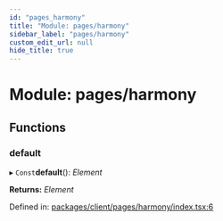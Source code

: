 ```yaml
---
id: "pages_harmony"
title: "Module: pages/harmony"
sidebar_label: "pages/harmony"
custom_edit_url: null
hide_title: true
---
```


# Module: pages/harmony

## Functions

### default

▸ `Const`**default**(): *Element*

**Returns:** *Element*

Defined in: [packages/client/pages/harmony/index.tsx:6](https://github.com/xr3ngine/xr3ngine/blob/66a84a950/packages/client/pages/harmony/index.tsx#L6)
